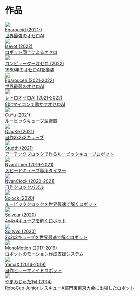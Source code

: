 # 作品



<div class="eye_catch">
    <a href="./egaroucid/">
        <img class="img" src="img/egaroucid.png"/>
        <div class="mask">
            <div class="caption">Egaroucid (2021-)<br>世界最強のオセロAI</div>
        </div>
    </a>
</div>

<div class="eye_catch">
    <a href="./isevot/">
        <img class="img" src="img/isevot.png"/>
        <div class="mask">
            <div class="caption">Isevot (2022)<br>ロボット同士によるオセロ</div>
        </div>
    </a>
</div>

<div class="eye_catch">
    <a href="./computer_othello/">
        <img class="img" src="img/computer_othello.png"/>
        <div class="mask">
            <div class="caption">コンピューターオセロ (2022)<br>1980年のオセロAIを換装</div>
        </div>
    </a>
</div>

<div class="eye_catch">
    <a href="./egaroucen/">
        <img class="img" src="img/egaroucen.png"/>
        <div class="mask">
            <div class="caption">Egaroucen (2021-2022)<br>世界最弱のオセロAI</div>
        </div>
    </a>
</div>

<div class="eye_catch">
    <a href="./retro_othello_ai/">
        <img class="img" src="img/retro_othello_ai.png"/>
        <div class="mask">
            <div class="caption">レトロオセロAI (2021-2022)<br>8bitマイコンで動かすオセロAI</div>
        </div>
    </a>
</div>

<div class="eye_catch">
    <a href="./cuyu/">
        <img class="img" src="img/cuyu.png"/>
        <div class="mask">
            <div class="caption">CuYu (2021)<br>ルービックキューブ型楽器</div>
        </div>
    </a>
</div>

<div class="eye_catch">
    <a href="./qiaoke/">
        <img class="img" src="img/qiaoke.png"/>
        <div class="mask">
            <div class="caption">QiaoKe (2021)<br>自作2x2x2キューブ</div>
        </div>
    </a>
</div>

<div class="eye_catch">
    <a href="./studth/">
        <img class="img" src="img/studth.png"/>
        <div class="mask">
            <div class="caption">Studth (2021)<br>アーテックブロックで作るルービックキューブロボット</div>
        </div>
    </a>
</div>

<div class="eye_catch">
    <a href="./nyantimer/">
        <img class="img" src="img/nyantimer.png"/>
        <div class="mask">
            <div class="caption">NyanTimer (2019-2021)<br>スピードキューブ専用タイマー
        </div>
        </div>
    </a>
</div>

<div class="eye_catch">
    <a href="./nyanclock/">
        <img class="img" src="img/nyanclock.png"/>
        <div class="mask">
            <div class="caption">NyanClock (2020-2021)<br>自作クロックパズル</div>
        </div>
    </a>
</div>

<div class="eye_catch">
    <a href="./solock/">
        <img class="img" src="img/solock.png"/>
        <div class="mask">
            <div class="caption">Solock (2020)<br>ルービッククロックを世界最速で解くロボット</div>
        </div>
    </a>
</div>

<div class="eye_catch">
    <a href="./solvour/">
        <img class="img" src="img/solvour.png"/>
        <div class="mask">
            <div class="caption">Solvour (2020)<br>4x4x4キューブを解くロボット</div>
        </div>
    </a>
</div>

<div class="eye_catch">
    <a href="./soltvvo/">
        <img class="img" src="img/soltvvo.png"/>
        <div class="mask">
            <div class="caption">Soltvvo (2020)<br>2x2x2キューブを世界最速で解くロボット 	</div>
        </div>
    </a>
</div>

<div class="eye_catch">
    <a href="./monomotion/">
        <img class="img" src="img/monomotion.png"/>
        <div class="mask">
            <div class="caption">MonoMotion (2017-2019)<br>ロボットのモーション作成支援システム 	</div>
        </div>
    </a>
</div>

<div class="eye_catch">
    <a href="./yamax/">
        <img class="img" src="img/yamax.png"/>
        <div class="mask">
            <div class="caption">YamaX (2014-2019)<br>自作ヒューマノイドロボット
        </div>
        </div>
    </a>
</div>

<div class="eye_catch">
    <a href="./yamamijuta/">
        <img class="img" src="img/yamamijuta.png"/>
        <div class="mask">
            <div class="caption">やまみじゅた1号 (2014)<br>RoboCup Junior レスキューA部門東東京大会に出場したロボット
        </div>
        </div>
    </a>
</div>
